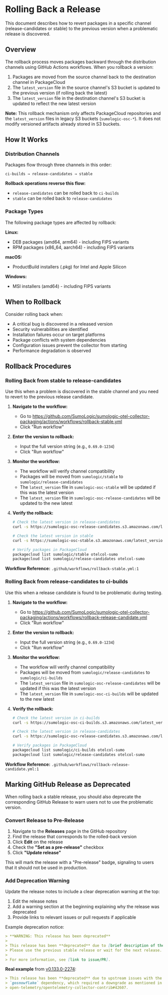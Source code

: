 # Rolling Back a Release

This document describes how to revert packages in a specific channel
(release-candidates or stable) to the previous version when a problematic
release is discovered.

## Overview

The rollback process moves packages backward through the distribution channels
using GitHub Actions workflows. When you rollback a version:

1. Packages are moved from the source channel back to the destination channel in
   PackageCloud
2. The `latest_version` file in the source channel's S3 bucket is updated to the
   previous version (if rolling back the latest)
3. The `latest_version` file in the destination channel's S3 bucket is updated
   to reflect the new latest version

**Note:** This rollback mechanism only affects PackageCloud repositories and the
`latest_version` files in legacy S3 buckets (`sumologic-osc-*`). It does not
modify versioned artifacts already stored in S3 buckets.

## How It Works

### Distribution Channels

Packages flow through three channels in this order:

```
ci-builds → release-candidates → stable
```

**Rollback operations reverse this flow:**

- `release-candidates` can be rolled back to `ci-builds`
- `stable` can be rolled back to `release-candidates`

### Package Types

The following package types are affected by rollback:

**Linux:**
- DEB packages (amd64, arm64) - including FIPS variants
- RPM packages (x86_64, aarch64) - including FIPS variants

**macOS:**
- ProductBuild installers (.pkg) for Intel and Apple Silicon

**Windows:**
- MSI installers (amd64) - including FIPS variants

## When to Rollback

Consider rolling back when:

- A critical bug is discovered in a released version
- Security vulnerabilities are identified
- Installation failures occur on target platforms
- Package conflicts with system dependencies
- Configuration issues prevent the collector from starting
- Performance degradation is observed

## Rollback Procedures

### Rolling Back from stable to release-candidates

Use this when a problem is discovered in the stable channel and you need to
revert to the previous release candidate.

1. **Navigate to the workflow:**
   - Go to https://github.com/SumoLogic/sumologic-otel-collector-packaging/actions/workflows/rollback-stable.yml
   - Click "Run workflow"

2. **Enter the version to rollback:**
   - Input the full version string (e.g., `0.69.0-1234`)
   - Click "Run workflow"

3. **Monitor the workflow:**
   - The workflow will verify channel compatibility
   - Packages will be moved from `sumologic/stable` to `sumologic/release-candidates`
   - The `latest_version` file in `sumologic-osc-stable` will be updated if this was the latest version
   - The `latest_version` file in `sumologic-osc-release-candidates` will be updated to the new latest

4. **Verify the rollback:**
   ```bash
   # Check the latest version in release-candidates
   curl -s https://sumologic-osc-release-candidates.s3.amazonaws.com/latest_version

   # Check the latest version in stable
   curl -s https://sumologic-osc-stable.s3.amazonaws.com/latest_version

   # Verify packages in PackageCloud
   packagecloud list sumologic/stable otelcol-sumo
   packagecloud list sumologic/release-candidates otelcol-sumo
   ```

**Workflow Reference:** `.github/workflows/rollback-stable.yml:1`

### Rolling Back from release-candidates to ci-builds

Use this when a release candidate is found to be problematic during testing.

1. **Navigate to the workflow:**
   - Go to https://github.com/SumoLogic/sumologic-otel-collector-packaging/actions/workflows/rollback-release-candidate.yml
   - Click "Run workflow"

2. **Enter the version to rollback:**
   - Input the full version string (e.g., `0.69.0-1234`)
   - Click "Run workflow"

3. **Monitor the workflow:**
   - The workflow will verify channel compatibility
   - Packages will be moved from `sumologic/release-candidates` to `sumologic/ci-builds`
   - The `latest_version` file in `sumologic-osc-release-candidates` will be updated if this was the latest version
   - The `latest_version` file in `sumologic-osc-ci-builds` will be updated to the new latest

4. **Verify the rollback:**
   ```bash
   # Check the latest version in ci-builds
   curl -s https://sumologic-osc-ci-builds.s3.amazonaws.com/latest_version

   # Check the latest version in release-candidates
   curl -s https://sumologic-osc-release-candidates.s3.amazonaws.com/latest_version

   # Verify packages in PackageCloud
   packagecloud list sumologic/ci-builds otelcol-sumo
   packagecloud list sumologic/release-candidates otelcol-sumo
   ```

**Workflow Reference:** `.github/workflows/rollback-release-candidate.yml:1`

## Marking GitHub Release as Deprecated

When rolling back a stable release, you should also deprecate the corresponding
GitHub Release to warn users not to use the problematic version.

### Convert Release to Pre-Release

1. Navigate to the **Releases** page in the GitHub repository
2. Find the release that corresponds to the rolled-back version
3. Click **Edit** on the release
4. Check the **"Set as a pre-release"** checkbox
5. Click **"Update release"**

This will mark the release with a "Pre-release" badge, signaling to users that
it should not be used in production.

### Add Deprecation Warning

Update the release notes to include a clear deprecation warning at the top:

1. Edit the release notes
2. Add a warning section at the beginning explaining why the release was deprecated
3. Provide links to relevant issues or pull requests if applicable

Example deprecation notice:

```markdown
> **WARNING: This release has been deprecated**
>
> This release has been **deprecated** due to [brief description of the issue].
> Please use the previous stable release or wait for the next release.
>
> For more information, see [link to issue/PR].
```

**Real example** from [v0.133.0-2274](https://github.com/SumoLogic/sumologic-otel-collector-packaging/releases/tag/v0.133.0-2274):

```markdown
> This release has been **deprecated** due to upstream issues with the
> `gosnowflake` dependency, which required a downgrade as mentioned in
> open-telemetry/opentelemetry-collector-contrib#42607.
```
